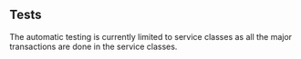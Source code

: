 ## Tests

The automatic testing is currently limited to service classes as all the major transactions are done in the service classes.
